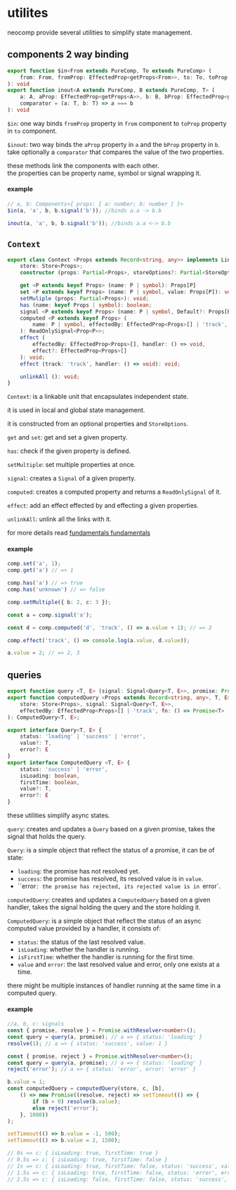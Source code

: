 # utilites
neocomp provide several utilities to simplify state management.

## components 2 way binding
```typescript
export function $in<From extends PureComp, To extends PureComp> (
	from: From, fromProp: EffectedProp<getProps<From>>,	to: To, toProp: EffectedProp<getProps<To>>
): void
export function inout<A extends PureComp, B extends PureComp, T> (
	a: A, aProp: EffectedProp<getProps<A>>, b: B, bProp: EffectedProp<getProps<B>>,
	comparator = (a: T, b: T) => a === b
): void
```
`$in`: one way binds `fromProp` property in `from` component to `toProp` property in `to` 
component.

`$inout`: two way binds the `aProp` property in `a` and the `bProp` property in `b`.    
take optionally a `comparator` that compares the value of the two properties.

these methods link the components with each other.    
the properties can be property name, symbol or signal wrapping it.

#### example
```typescript
// a, b: Components<{ props: { a: number; b: number } }>
$in(a, 'a', b, b.signal('b')); //binds a.a -> b.b

inout(a, 'a', b, b.signal('b')); //binds a.a <-> b.b
```

## `Context`
```typescript
export class Context <Props extends Record<string, any>> implements Linkable {
	store: Store<Props>;
	constructor (props: Partial<Props>, storeOptions?: Partial<StoreOptions>);

	get <P extends keyof Props> (name: P | symbol): Props[P]
	set <P extends keyof Props> (name: P | symbol, value: Props[P]): void;
	setMuliple (props: Partial<Props>): void;
	has (name: keyof Props | symbol): boolean;
	signal <P extends keyof Props> (name: P | symbol, Default?: Props[P]): Signal<Props[P]>;
	computed <P extends keyof Props> (
		name: P | symbol, effectedBy: EffectedProp<Props>[] | 'track', fn: () => Props[P]
	): ReadOnlySignal<Prop<P>>;
	effect (
		effectedBy: EffectedProp<Props>[], handler: () => void,
		effect?: EffectedProp<Props>[]
	): void;
	effect (track: 'track', handler: () => void): void;

	unlinkAll (): void;
}
```
`Context`: is a linkable unit that encapsulates independent state.

it is used in local and global state management.

it is constructed from an optional properties and `StoreOptions`.

`get` and `set`: get and set a given property.

`has`: check if the given property is defined.

`setMultiple`: set multiple properties at once.

`signal`: creates a `Signal` of a given property.

`computed`: creates a computed property and returns a `ReadOnlySignal` of it.

`effect`: add an effect effected by and effecting a given properties.

`unlinkAll`: unlink all the links with it.

for more details read [fundamentals fundamentals](../comp-base.state/fundamentals.md)

#### example
```typescript
comp.set('a', 1);
comp.get('a') // => 1

comp.has('a') // => true
comp.has('unknown') // => false

comp.setMultiple({ b: 2, c: 3 });

const a = comp.signal('a');

const d = comp.computed('d', 'track', () => a.value + 1); // => 2

comp.effect('track', () => console.log(a.value, d.value));

a.value = 2; // => 2, 3
```

## queries
```typescript
export function query <T, E> (signal: Signal<Query<T, E>>, promise: Promise<T>): Query<T, E>;
export function computedQuery <Props extends Record<string, any>, T, E> (
	store: Store<Props>, signal: Signal<Query<T, E>>, 
	effectedBy: EffectedProp<Props>[] | 'track', fn: () => Promise<T>
): ComputedQuery<T, E>;

export interface Query<T, E> {
	status: 'loading' | 'success' | 'error',
	value?: T,
	error?: E
}
export interface ComputedQuery <T, E> {
	status: 'success' | 'error',
	isLoading: boolean,
	firstTime: boolean,
	value?: T,
	error?: E
}
```
these utilities simplify async states.

`query`: creates and updates a `Query` based on a given promise, takes the signal that holds the 
query.

`Query`: is a simple object that reflect the status of a promise, it can be of state:
- `loading`: the promise has not resolved yet.
- `success`: the promise has resolved, its resolved value is in `value`.
- ``error`: the promise has rejected, its rejected value is in `error`.

`computedQuery`: creates and updates a `ComputedQuery` based on a given handler, takes the signal
holding the query and the store holding it.

`ComputedQuery`: is a simple object that reflect the status of an async computed value provided by a handler, it consists of:
- `status`: the status of the last resolved value.
- `isLoading`: whether the handler is running.
- `isFirstTime`: whether the handler is running for the first time.
- `value` and `error`: the last resolved value and error, only one exists at a time.

there might be multiple instances of handler running at the same time in a computed query.

#### example
```typescript
//a, b, c: signals
const { promise, resolve } = Promise.withResolver<number>();
const query = query(a, promise); // a => { status: 'loading' }
resolve(1); // a => { status: 'success', value: 1 }

const { promise, reject } = Promise.withResolver<number>();
const query = query(a, promise); // a => { status: 'loading' }
reject('error'); // a => { status: 'error', error: 'error' }

b.value = 1;
const computedQuery = computedQuery(store, c, [b], 
	() => new Promise((resolve, reject) => setTimeout(() => {
		if (b > 0) resolve(b.value);
		else reject('error');
	}, 1000))
);

setTimeout(() => b.value = -1, 500);
setTimeout(() => b.value = 2, 1500);

// 0s => c: { isLoading: true, firstTime: true }
// 0.5s => c: { isLoading: true, firstTime: false }
// 1s => c: { isLoading: true, firstTime: false, status: 'success', value: 1 }
// 1.5s => c: { isLoading: true, firstTime: false, status: 'error', error: 'error' }
// 2.5s => c: { isLoading: false, firstTime: false, status: 'success', value: 2 }
```